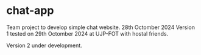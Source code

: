 # chat-app
Team project to develop simple chat website. 28th Octomber 2024
Version 1 tested on 29th Octomber 2024 at UJP-FOT with hostal friends.

Version 2 under development.